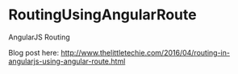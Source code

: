 # RoutingUsingAngularRoute
AngularJS Routing

Blog post here:
http://www.thelittletechie.com/2016/04/routing-in-angularjs-using-angular-route.html